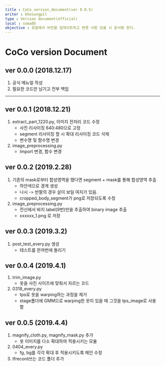 ```yaml
---
title : CoCo_version_decument(ver 0.0.5)
writer : khosungpil
type : Version document(official)
local : soma05
objective : 로컬에서 버전을 업데이트하고 변경 사항 있을 시 문서화 한다.
---
```


# CoCo version Document #

## ver 0.0.0 (2018.12.17) ##
1. 공식 메뉴얼 작성
2. 필요한 코드만 남기고 전부 백업
<hr>

## ver 0.0.1 (2018.12.21) ##
1. extract_part_1220.py, 이미지 전처리 코드 수정
    - 사진 리사이징 640:480으로 고정
    - segment 리사이징 할 시 확대 리사이징 코드 삭제
    - 변수명 및 함수명 변경
2. image_preprocessing.py
    - Import 변경, 함수 변경

## ver 0.0.2 (2019.2.28) ##
1. 기존의 mask로부터 합성영역을 뗐다면 segment + mask를 통해 합성영역 추출
    - 하얀색으로 경계 생성
    - 나시 -> 반팔의 경우 살이 보일 여지가 있음.
    - cropped_body_segment가 png로 저장되도록 수정
2. image_preprocessing.py
    - 전신에서 바지 label(9번)만을 추출하여 binary image 추출
    - xxxxxx_1.png 로 저장
    
## ver 0.0.3 (2019.3.2) ##
1. post_test_every.py 생성
    - 테스트를 한꺼번에 돌리기 

## ver 0.0.4 (2019.4.1) ##
1. trim_image.py
    - 옷을 사진 사이즈에 맞춰서 자르는 코드
2. 0318_every.py
    - tps로 옷을 warping하는 과정을 제거
    - stage폴더에 GMM으로 warping한 옷이 있을 때 그것을 tps_image로 사용함

## ver 0.0.5 (2019.4.4) ##
1. magnify_cloth.py, magnify_mask.py 추가
    - 옷 이미지를 다소 확대하여 적용시키는 모듈
2. 0404_every.py
    - fg, bg를 각각 확대 후 적용시키도록 메인 수정
3. tfrecord쓰는 코드 폴더 추가